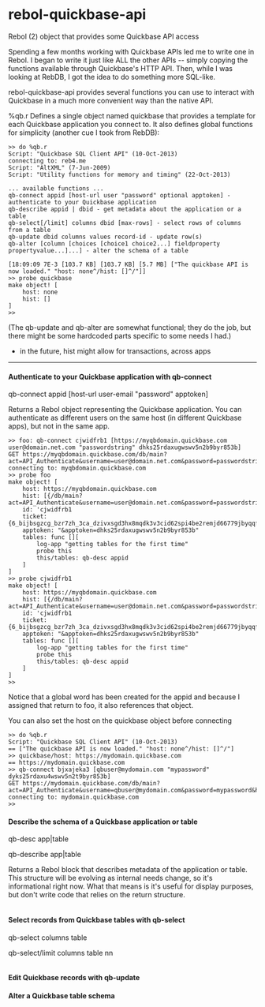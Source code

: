 rebol-quickbase-api
===================

Rebol (2) object that provides some Quickbase API access

Spending a few months working with Quickbase APIs led me to write one in Rebol.  I began to write it just like ALL the other APIs -- simply copying the functions available through Quickbase's HTTP API.  Then, while I was looking at RebDB, I got the idea to do something more SQL-like.

rebol-quickbase-api provides several functions you can use to interact with Quickbase in a much more convenient way than the native API.

%qb.r Defines a single object named quickbase that provides a template for each Quickbase application you connect to.  It also defines global functions for simplicity (another cue I took from RebDB):

~~~
>> do %qb.r
Script: "Quickbase SQL Client API" (10-Oct-2013)
connecting to: reb4.me
Script: "AltXML" (7-Jun-2009)
Script: "Utility functions for memory and timing" (22-Oct-2013)

... available functions ...
qb-connect appid [host-url user "password" optional apptoken] - authenticate to your Quickbase application
qb-describe appid | dbid - get metadata about the application or a table
qb-select[/limit] columns dbid [max-rows] - select rows of columns from a table
qb-update dbid columns values record-id - update row(s)
qb-alter [column [choices [choice1 choice2...] fieldproperty propertyvalue...]...] - alter the schema of a table

[18:09:09 7E-3 [103.7 KB] [103.7 KB] [5.7 MB] ["The quickbase API is now loaded." "host: none^/hist: []^/"]]
>> probe quickbase
make object! [
    host: none
    hist: []
]
>>
~~~

(The qb-update and qb-alter are somewhat functional; they do the job, but there might be some hardcoded parts specific to some needs I had.)

* in the future, hist might allow for transactions, across apps
---

#### Authenticate to your Quickbase application with qb-connect

qb-connect appid [host-url user-email "password" apptoken]

Returns a Rebol object representing the Quickbase application.  You can authenticate as different users on the same host (in different Quickbase apps), but not in the same app.

~~~
>> foo: qb-connect cjwidfrb1 [https://myqbdomain.quickbase.com user@domain.net.com "passwordstring" dhks25rdaxugwswv5n2b9byr853b]
GET https://myqbdomain.quickbase.com/db/main?act=API_Authenticate&username=user@domain.net.com&password=passwordstring&hours=24&apptoken=dhks25rdaxugwswv5n2b9byr853b&ticket=none
connecting to: myqbdomain.quickbase.com
>> probe foo
make object! [
    host: https://myqbdomain.quickbase.com
    hist: [{/db/main?act=API_Authenticate&username=user@domain.net.com&password=passwordstring&hours=24&apptoken=dhks25rdaxugwswv5n2b9byr853b&ticket=none}]
    id: 'cjwidfrb1
    ticket: {6_bijbsgzcg_bzr7zh_3ca_dzivxsgd3hx8mqdk3v3cid62spi4be2remjd66779jbyqqfdmbhrixcr}
    apptoken: "&apptoken=dhks25rdaxugwswv5n2b9byr853b"
    tables: func [][
        log-app "getting tables for the first time"
        probe this
        this/tables: qb-desc appid
    ]
]
>> probe cjwidfrb1
make object! [
    host: https://myqbdomain.quickbase.com
    hist: [{/db/main?act=API_Authenticate&username=user@domain.net.com&password=passwordstring&hours=24&apptoken=dhks25rdaxugwswv5n2b9byr853b&ticket=none}]
    id: 'cjwidfrb1
    ticket: {6_bijbsgzcg_bzr7zh_3ca_dzivxsgd3hx8mqdk3v3cid62spi4be2remjd66779jbyqqfdmbhrixcr}
    apptoken: "&apptoken=dhks25rdaxugwswv5n2b9byr853b"
    tables: func [][
        log-app "getting tables for the first time"
        probe this
        this/tables: qb-desc appid
    ]
]
>>
~~~

Notice that a global word has been created for the appid and because I assigned that return to foo, it also references that object.

You can also set the host on the quickbase object before connecting

~~~
>> do %qb.r
Script: "Quickbase SQL Client API" (10-Oct-2013)
== ["The quickbase API is now loaded." "host: none^/hist: []^/"]
>> quickbase/host: https://mydomain.quickbase.com
== https://mydomain.quickbase.com
>> qb-connect bjxajeka3 [qbuser@mydomain.com "mypassword" dyks25rdaxu4wswv5n2t9byr853b]
GET https://mydomain.quickbase.com/db/main?act=API_Authenticate&username=qbuser@mydomain.com&password=mypassword&hours=24&apptoken=dyks25rdaxu4wswv5n2t9byr853b&ticket=none
connecting to: mydomain.quickbase.com
>>
~~~

#### Describe the schema of a Quickbase application or table

qb-desc app|table

qb-describe app|table

Returns a Rebol block that describes metadata of the application or table.  This structure will be evolving as internal needs change, so it's informational right now. What that means is it's useful for display purposes, but don't write code that relies on the return structure.

~~~

~~~

#### Select records from Quickbase tables with qb-select

qb-select columns table 

qb-select/limit columns table nn

~~~
~~~

#### Edit Quickbase records with qb-update

#### Alter a Quickbase table schema


